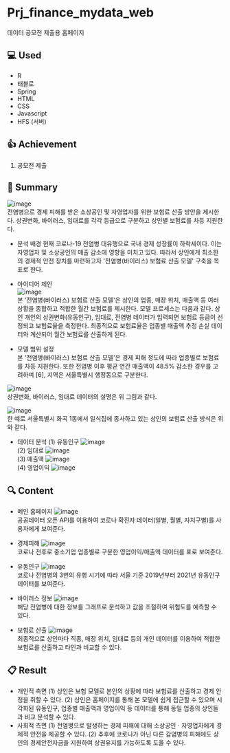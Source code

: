 # Prj_finance_mydata_web
데이터 공모전 제출용 홈페이지 
  
## :computer: Used
- R
- 태블로
- Spring
- HTML
- CSS
- Javascript
- HFS (서버)

## :+1: Achievement
1) 공모전 제출


## :memo: Summary
![image](https://user-images.githubusercontent.com/40004210/133216717-93a1c444-ca69-4423-be3b-08895124dc20.png)  
전염병으로 경제 피해를 받은 소상공인 및 자영업자를 위한 보험료 산출 방안을 제시한다. 상권변화, 바이러스, 임대료를 각각 등급으로 구분하고 상인별 보험료를 차등 지원한다.

- 분석 배경
현재 코로나-19 전염병 대유행으로 국내 경제 성장률이 하락세이다. 이는 자영업자 및 소상공인의 매출 감소에 영향을 미치고 있다. 따라서 상인에게 최소한의 경제적 안전 장치를 마련하고자 '전염병(바이러스) 보험료 산출 모델' 구축을 목표로 한다.

- 아이디어 제안  
![image](https://user-images.githubusercontent.com/40004210/133223197-e7ea5aca-b0c3-483f-ad52-33cb3121de67.png)  
본 '전염병(바이러스) 보험료 산출 모델'은 상인의 업종, 매장 위치, 매출액 등 여러 상황을 종합하고 적합한 월간 보험료를 제시한다. 모델 프로세스는 다음과 같다. 상인 개인의 상권변화(유동인구), 임대료, 전염병 데이터가 입력되면 보험료 등급이 선정되고 보험료율을 측정한다. 최종적으로 보험료율은 업종별 매출액 추정 손실 데이터와 계산되어 월간 보험료를 산출하게 된다.

- 모델 범위 설정  
본 '전염병(바이러스) 보험료 산출 모델'은 경제 피해 정도에 따라 업종별로 보험료를 차등 지원한다. 또한 전염병 이후 평균 연간 매출액이 48.5% 감소한 경우를 고려하며 [6], 지역은 서울특별시 행정동으로 구분한다.

![image](https://user-images.githubusercontent.com/40004210/133217056-2d1d54b4-d99e-441f-a4d5-a78bf0380456.png)    
상권변화, 바이러스, 임대료 데이터의 설명은 위 그림과 같다.

![image](https://user-images.githubusercontent.com/40004210/133217159-701ea184-027b-4b3e-8ff5-158702a9ede1.png)   
한 예로 서울특별시 화곡 1동에서 일식집에 종사하고 있는 상인의 보험료 산출 방식은 위와 같다.  

- 데이터 분석
(1) 유동인구 
![image](https://user-images.githubusercontent.com/40004210/133223298-76d0264d-b906-43c1-a826-f7e87e71efb7.png)   
(2) 임대료 
![image](https://user-images.githubusercontent.com/40004210/133223314-c7e8dd0d-4c23-4885-b3f3-a9633e0bd511.png)   
(3) 매출액 
![image](https://user-images.githubusercontent.com/40004210/133223325-e7e637bc-0ded-4409-806e-c6b816c99593.png)   
(4) 영업이익 
![image](https://user-images.githubusercontent.com/40004210/133223330-259c7aa1-250d-4cb4-a792-7e0cca7a4f4b.png)   



## :mag: Content
- 메인 홈페이지
![image](https://user-images.githubusercontent.com/40004210/133217324-e27f0eee-343c-480d-a8f1-7fd881078eb7.png)  
공공데이터 오픈 API를 이용하여 코로나 확진자 데이터(일별, 월별, 자치구별)를 사용자에게 보여준다.  

- 경제피해 
![image](https://user-images.githubusercontent.com/40004210/133217604-1e3b1ae0-ae5f-467c-a74c-ba8383ca6f1b.png)  
코로나 전후로 중소기업 업종별로 구분한 영업이익/매출액 데이터를 표로 보여준다.  

- 유동인구
![image](https://user-images.githubusercontent.com/40004210/133217773-6e45a86c-f61d-44a0-825e-aa98ae92089e.png)  
코로나 전염병의 3번의 유행 시기에 따라 서울 기준 2019년부터 2021년 유동인구 데이터를 보여준다.  

- 바이러스 정보
![image](https://user-images.githubusercontent.com/40004210/133217938-c4c8774d-8a3b-4d7b-9644-b3e4eb54ef19.png)  
해당 전염병에 대한 정보를 그래프로 분석하고 값을 조절하여 위험도를 예측할 수 있다.

- 보험료 산출
![image](https://user-images.githubusercontent.com/40004210/133218319-b342ca41-f315-48c5-b785-414df3ddc2d8.png)  
최종적으로 상인마다 직종, 매장 위치, 임대료 등의 개인 데이터를 이용하여 적합한 보험료를 산출하고 타인과 비교할 수 있다.

## :clipboard: Result
- 개인적 측면
(1) 상인은 보험 모델로 본인의 상황에 따라 보험료를 산출하고 경제 안정을 취할 수 있다.
(2) 상인은 홈페이지를 통해 본 모델에 쉽게 접근할 수 있으며 시각화된 유동인구, 업종별 매출액과 영업이익 등 데이터를 통해 동일 업종의 상인들과 비교 분석할 수 있다.
- 사회적 측면
(1) 전염병으로 발생하는 경제 피해에 대해 소상공인ㆍ자영업자에게 경제적 안전을 제공할 수 있다.
(2) 추후에 코로나가 아닌 다른 감염병의 피해에도 상인의 경제안전자금을 지원하여 상권유지를 가능하도록 도울 수 있다.

